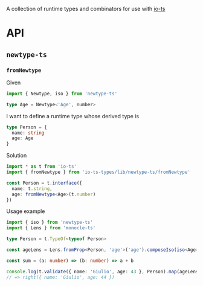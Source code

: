 A collection of runtime types and combinators for use with [io-ts](https://github.com/gcanti/io-ts)

# API

## `newtype-ts`

### `fromNewtype`

Given

```ts
import { Newtype, iso } from 'newtype-ts'

type Age = Newtype<'Age', number>
```

I want to define a runtime type whose derived type is

```ts
type Person = {
  name: string
  age: Age
}
```

Solution

```ts
import * as t from 'io-ts'
import { fromNewtype } from 'io-ts-types/lib/newtype-ts/fromNewtype'

const Person = t.interface({
  name: t.string,
  age: fromNewtype<Age>(t.number)
})
```

Usage example

```ts
import { iso } from 'newtype-ts'
import { Lens } from 'monocle-ts'

type Person = t.TypeOf<typeof Person>

const ageLens = Lens.fromProp<Person, 'age'>('age').composeIso(iso<Age>())

const sum = (a: number) => (b: number) => a + b

console.log(t.validate({ name: 'Giulio', age: 43 }, Person).map(ageLens.modify(sum(1))))
// => right({ name: 'Giulio', age: 44 })
```
